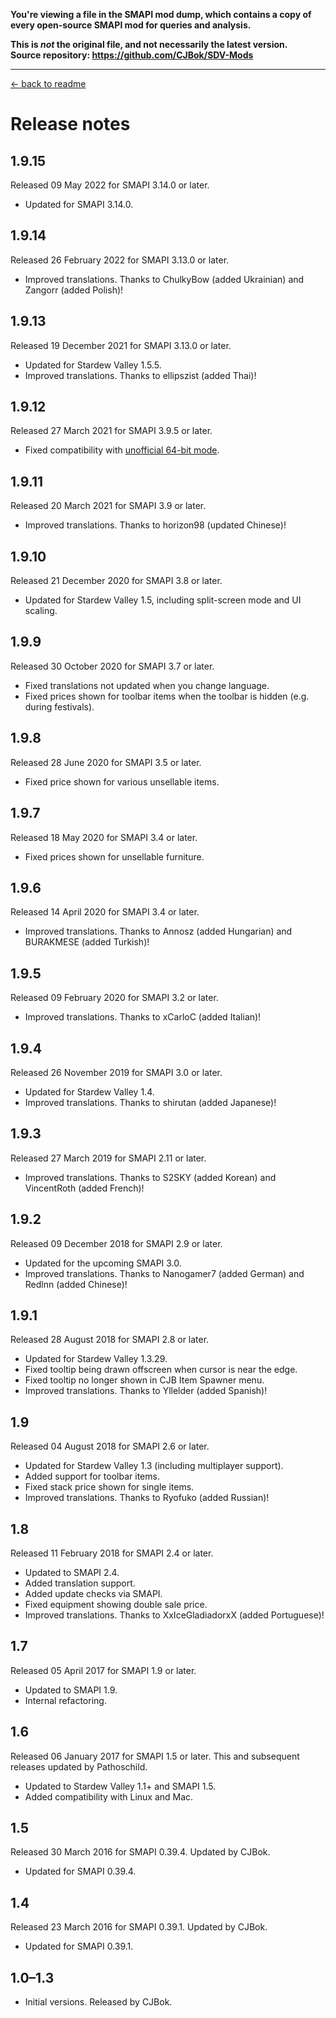 **You're viewing a file in the SMAPI mod dump, which contains a copy of every open-source SMAPI mod
for queries and analysis.**

**This is _not_ the original file, and not necessarily the latest version.**  
**Source repository: https://github.com/CJBok/SDV-Mods**

----

[← back to readme](README.md)

# Release notes
## 1.9.15
Released 09 May 2022 for SMAPI 3.14.0 or later.

* Updated for SMAPI 3.14.0.

## 1.9.14
Released 26 February 2022 for SMAPI 3.13.0 or later.

* Improved translations. Thanks to ChulkyBow (added Ukrainian) and Zangorr (added Polish)!

## 1.9.13
Released 19 December 2021 for SMAPI 3.13.0 or later.

* Updated for Stardew Valley 1.5.5.
* Improved translations. Thanks to ellipszist (added Thai)!

## 1.9.12
Released 27 March 2021 for SMAPI 3.9.5 or later.

* Fixed compatibility with [unofficial 64-bit mode](https://stardewvalleywiki.com/Modding:Migrate_to_64-bit_on_Windows).

## 1.9.11
Released 20 March 2021 for SMAPI 3.9 or later.

* Improved translations. Thanks to horizon98 (updated Chinese)!

## 1.9.10
Released 21 December 2020 for SMAPI 3.8 or later.

* Updated for Stardew Valley 1.5, including split-screen mode and UI scaling.

## 1.9.9
Released 30 October 2020 for SMAPI 3.7 or later.

* Fixed translations not updated when you change language.
* Fixed prices shown for toolbar items when the toolbar is hidden (e.g. during festivals).

## 1.9.8
Released 28 June 2020 for SMAPI 3.5 or later.

* Fixed price shown for various unsellable items.

## 1.9.7
Released 18 May 2020 for SMAPI 3.4 or later.

* Fixed prices shown for unsellable furniture.

## 1.9.6
Released 14 April 2020 for SMAPI 3.4 or later.

* Improved translations. Thanks to Annosz (added Hungarian) and BURAKMESE (added Turkish)!

## 1.9.5
Released 09 February 2020 for SMAPI 3.2 or later.

* Improved translations. Thanks to xCarloC (added Italian)!

## 1.9.4
Released 26 November 2019 for SMAPI 3.0 or later.

* Updated for Stardew Valley 1.4.
* Improved translations. Thanks to shirutan (added Japanese)!

## 1.9.3
Released 27 March 2019 for SMAPI 2.11 or later.

* Improved translations. Thanks to S2SKY (added Korean) and VincentRoth (added French)!

## 1.9.2
Released 09 December 2018 for SMAPI 2.9 or later.

* Updated for the upcoming SMAPI 3.0.
* Improved translations. Thanks to Nanogamer7 (added German) and Redlnn (added Chinese)!

## 1.9.1
Released 28 August 2018 for SMAPI 2.8 or later.

* Updated for Stardew Valley 1.3.29.
* Fixed tooltip being drawn offscreen when cursor is near the edge.
* Fixed tooltip no longer shown in CJB Item Spawner menu.
* Improved translations. Thanks to Yllelder (added Spanish)!

## 1.9
Released 04 August 2018 for SMAPI 2.6 or later.

* Updated for Stardew Valley 1.3 (including multiplayer support).
* Added support for toolbar items.
* Fixed stack price shown for single items.
* Improved translations. Thanks to Ryofuko (added Russian)!

## 1.8
Released 11 February 2018 for SMAPI 2.4 or later.

* Updated to SMAPI 2.4.
* Added translation support.
* Added update checks via SMAPI.
* Fixed equipment showing double sale price.
* Improved translations. Thanks to XxIceGladiadorxX (added Portuguese)!

## 1.7
Released 05 April 2017 for SMAPI 1.9 or later.

* Updated to SMAPI 1.9.
* Internal refactoring.

## 1.6
Released 06 January 2017 for SMAPI 1.5 or later. This and subsequent releases updated by Pathoschild.

* Updated to Stardew Valley 1.1+ and SMAPI 1.5.
* Added compatibility with Linux and Mac.

## 1.5
Released 30 March 2016 for SMAPI 0.39.4. Updated by CJBok.

* Updated for SMAPI 0.39.4.

## 1.4
Released 23 March 2016 for SMAPI 0.39.1. Updated by CJBok.

* Updated for SMAPI 0.39.1.

## 1.0–1.3
* Initial versions. Released by CJBok.
